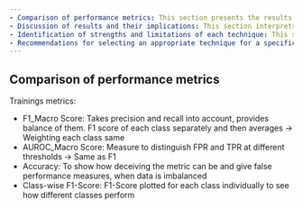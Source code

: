 ```yaml
---
- Comparison of performance metrics: This section presents the results of the evaluation, comparing the performance of each technique based on the chosen metrics.
- Discussion of results and their implications: This section interprets the results, highlighting key insights and discussing the implications of the findings.
- Identification of strengths and limitations of each technique: This section assesses the strengths and limitations of each technique, based on the results and the analysis.
- Recommendations for selecting an appropriate technique for a specific problem: This section provides recommendations for practitioners and decision-makers, based on the results of the evaluation.
---
```


## Comparison of performance metrics
Trainings metrics:
- F1_Macro Score: Takes precision and recall into account, provides balance of them. F1 score of each class separately and then averages → Weighting each class same
- AUROC_Macro Score: Measure to distinguish FPR and TPR at different thresholds → Same as F1
- Accuracy: To show how deceiving the metric can be and give false performance measures, when data is imbalanced
- Class-wise F1-Score: F1-Score plotted for each class individually to see how different classes perform